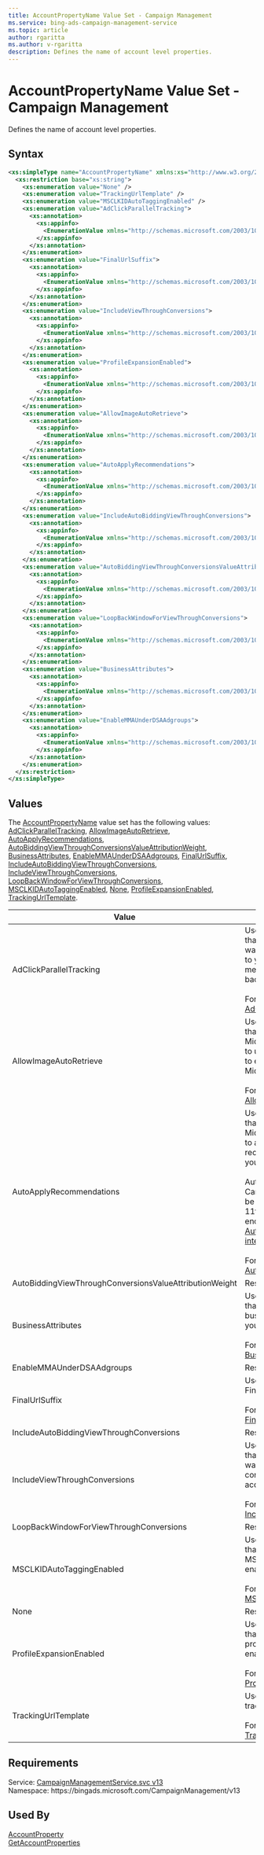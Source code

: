 ```yaml
---
title: AccountPropertyName Value Set - Campaign Management
ms.service: bing-ads-campaign-management-service
ms.topic: article
author: rgaritta
ms.author: v-rgaritta
description: Defines the name of account level properties.
---
```

# AccountPropertyName Value Set - Campaign Management
Defines the name of account level properties.

## Syntax
```xml
<xs:simpleType name="AccountPropertyName" xmlns:xs="http://www.w3.org/2001/XMLSchema">
  <xs:restriction base="xs:string">
    <xs:enumeration value="None" />
    <xs:enumeration value="TrackingUrlTemplate" />
    <xs:enumeration value="MSCLKIDAutoTaggingEnabled" />
    <xs:enumeration value="AdClickParallelTracking">
      <xs:annotation>
        <xs:appinfo>
          <EnumerationValue xmlns="http://schemas.microsoft.com/2003/10/Serialization/">4</EnumerationValue>
        </xs:appinfo>
      </xs:annotation>
    </xs:enumeration>
    <xs:enumeration value="FinalUrlSuffix">
      <xs:annotation>
        <xs:appinfo>
          <EnumerationValue xmlns="http://schemas.microsoft.com/2003/10/Serialization/">8</EnumerationValue>
        </xs:appinfo>
      </xs:annotation>
    </xs:enumeration>
    <xs:enumeration value="IncludeViewThroughConversions">
      <xs:annotation>
        <xs:appinfo>
          <EnumerationValue xmlns="http://schemas.microsoft.com/2003/10/Serialization/">16</EnumerationValue>
        </xs:appinfo>
      </xs:annotation>
    </xs:enumeration>
    <xs:enumeration value="ProfileExpansionEnabled">
      <xs:annotation>
        <xs:appinfo>
          <EnumerationValue xmlns="http://schemas.microsoft.com/2003/10/Serialization/">32</EnumerationValue>
        </xs:appinfo>
      </xs:annotation>
    </xs:enumeration>
    <xs:enumeration value="AllowImageAutoRetrieve">
      <xs:annotation>
        <xs:appinfo>
          <EnumerationValue xmlns="http://schemas.microsoft.com/2003/10/Serialization/">64</EnumerationValue>
        </xs:appinfo>
      </xs:annotation>
    </xs:enumeration>
    <xs:enumeration value="AutoApplyRecommendations">
      <xs:annotation>
        <xs:appinfo>
          <EnumerationValue xmlns="http://schemas.microsoft.com/2003/10/Serialization/">128</EnumerationValue>
        </xs:appinfo>
      </xs:annotation>
    </xs:enumeration>
    <xs:enumeration value="IncludeAutoBiddingViewThroughConversions">
      <xs:annotation>
        <xs:appinfo>
          <EnumerationValue xmlns="http://schemas.microsoft.com/2003/10/Serialization/">256</EnumerationValue>
        </xs:appinfo>
      </xs:annotation>
    </xs:enumeration>
    <xs:enumeration value="AutoBiddingViewThroughConversionsValueAttributionWeight">
      <xs:annotation>
        <xs:appinfo>
          <EnumerationValue xmlns="http://schemas.microsoft.com/2003/10/Serialization/">512</EnumerationValue>
        </xs:appinfo>
      </xs:annotation>
    </xs:enumeration>
    <xs:enumeration value="LoopBackWindowForViewThroughConversions">
      <xs:annotation>
        <xs:appinfo>
          <EnumerationValue xmlns="http://schemas.microsoft.com/2003/10/Serialization/">1024</EnumerationValue>
        </xs:appinfo>
      </xs:annotation>
    </xs:enumeration>
    <xs:enumeration value="BusinessAttributes">
      <xs:annotation>
        <xs:appinfo>
          <EnumerationValue xmlns="http://schemas.microsoft.com/2003/10/Serialization/">2048</EnumerationValue>
        </xs:appinfo>
      </xs:annotation>
    </xs:enumeration>
    <xs:enumeration value="EnableMMAUnderDSAAdgroups">
      <xs:annotation>
        <xs:appinfo>
          <EnumerationValue xmlns="http://schemas.microsoft.com/2003/10/Serialization/">4096</EnumerationValue>
        </xs:appinfo>
      </xs:annotation>
    </xs:enumeration>
  </xs:restriction>
</xs:simpleType>
```

## <a name="values"></a>Values

The [AccountPropertyName](accountpropertyname.md) value set has the following values: [AdClickParallelTracking](#adclickparalleltracking), [AllowImageAutoRetrieve](#allowimageautoretrieve), [AutoApplyRecommendations](#autoapplyrecommendations), [AutoBiddingViewThroughConversionsValueAttributionWeight](#autobiddingviewthroughconversionsvalueattributionweight), [BusinessAttributes](#businessattributes), [EnableMMAUnderDSAAdgroups](#enablemmaunderdsaadgroups), [FinalUrlSuffix](#finalurlsuffix), [IncludeAutoBiddingViewThroughConversions](#includeautobiddingviewthroughconversions), [IncludeViewThroughConversions](#includeviewthroughconversions), [LoopBackWindowForViewThroughConversions](#loopbackwindowforviewthroughconversions), [MSCLKIDAutoTaggingEnabled](#msclkidautotaggingenabled), [None](#none), [ProfileExpansionEnabled](#profileexpansionenabled), [TrackingUrlTemplate](#trackingurltemplate).

|Value|Description|
|-----------|---------------|
|<a name="adclickparalleltracking"></a>AdClickParallelTracking|Used to get or set the property that determines whether you want to send customers directly to your final URL while click measurement runs in the background.<br/><br/>For more information see [AdClickParallelTracking](accountproperty.md#adclickparalleltracking).|
|<a name="allowimageautoretrieve"></a>AllowImageAutoRetrieve|Used to get or set the property that determines whether Microsoft Advertising is allowed to use images from your domain to enhance your ads on the Microsoft Audience Network.<br/><br/>For more information see [AllowImageAutoRetrieve](accountproperty.md#allowimageautoretrieve).|
|<a name="autoapplyrecommendations"></a>AutoApplyRecommendations|Used to get or set the property that determines whether Microsoft Advertising is allowed to automatically apply ad recommendations meant to help you boost ad performance.<br/><br/> AutoApplyRecommendations in Campaign Management API will be deprecated by November 11th, 2022. We strongly encourage you to use the new [Auto-apply Management interface](../guides/ad-insights-auto-apply-management.md) in Ad Insight API. <br/><br/>For more information see [AutoApplyRecommendations](accountproperty.md#autoapplyrecommendations).|
|<a name="autobiddingviewthroughconversionsvalueattributionweight"></a>AutoBiddingViewThroughConversionsValueAttributionWeight|Reserved.|
|<a name="businessattributes"></a>BusinessAttributes|Used to get or set the property that determines the account's business attributes meant to help you boost ad performance.<br/><br/>For more information see [BusinessAttributes](accountproperty.md#businessattributes).|
|<a name="enablemmaunderdsaadgroups"></a>EnableMMAUnderDSAAdgroups|Reserved.|
|<a name="finalurlsuffix"></a>FinalUrlSuffix|Used to get or set the account's Final URL Suffix.<br/><br/>For more information see [FinalUrlSuffix](accountproperty.md#finalurlsuffix).|
|<a name="includeautobiddingviewthroughconversions"></a>IncludeAutoBiddingViewThroughConversions|Reserved.|
|<a name="includeviewthroughconversions"></a>IncludeViewThroughConversions|Used to get or set the property that determines whether you want to include view-through conversions for campaigns in the account.<br/><br/>For more information see [IncludeViewThroughConversions](accountproperty.md#includeviewthroughconversions).|
|<a name="loopbackwindowforviewthroughconversions"></a>LoopBackWindowForViewThroughConversions|Reserved.|
|<a name="msclkidautotaggingenabled"></a>MSCLKIDAutoTaggingEnabled|Used to get or set the property that determines whether MSCLKID auto-tagging is enabled for the account.<br/><br/>For more information see [MSCLKIDAutoTaggingEnabled](accountproperty.md#msclkidautotaggingenabled).|
|<a name="none"></a>None|Reserved for internal use.|
|<a name="profileexpansionenabled"></a>ProfileExpansionEnabled|Used to get or set the property that determines whether LinkedIn profile targeting expansion is enabled for the account.<br/><br/>For more information see [ProfileExpansionEnabled](accountproperty.md#profileexpansionenabled).|
|<a name="trackingurltemplate"></a>TrackingUrlTemplate|Used to get or set the account's tracking template.<br/><br/>For more information see [TrackingUrlTemplate](accountproperty.md#trackingurltemplate).|

## Requirements
Service: [CampaignManagementService.svc v13](https://campaign.api.bingads.microsoft.com/Api/Advertiser/CampaignManagement/v13/CampaignManagementService.svc)  
Namespace: https\://bingads.microsoft.com/CampaignManagement/v13  

## Used By
[AccountProperty](accountproperty.md)  
[GetAccountProperties](getaccountproperties.md)  
